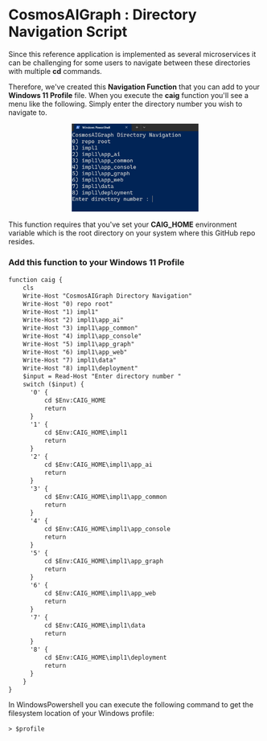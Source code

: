 # CosmosAIGraph : Directory Navigation Script

Since this reference application is implemented as several microservices
it can be challenging for some users to navigate between these
directories with multiple **cd** commands.

Therefore, we've created this **Navigation Function** that you can add
to your **Windows 11 Profile** file.  When you execute the **caig** function
you'll see a menu like the following.  Simply enter the directory number you wish
to navigate to.

<p align="center">
  <img src="img/powershell-nav-function.png" width="50%">
</p>

This function requires that you've set your **CAIG_HOME** environment variable
which is the root directory on your system where this GitHub repo resides.

### Add this function to your Windows 11 Profile

```
function caig {
    cls
    Write-Host "CosmosAIGraph Directory Navigation"
    Write-Host "0) repo root"
    Write-Host "1) impl1"
    Write-Host "2) impl1\app_ai"
    Write-Host "3) impl1\app_common"
    Write-Host "4) impl1\app_console"
    Write-Host "5) impl1\app_graph"
    Write-Host "6) impl1\app_web"
    Write-Host "7) impl1\data"
    Write-Host "8) impl1\deployment"
    $input = Read-Host "Enter directory number "
    switch ($input) {
      '0' {
          cd $Env:CAIG_HOME
          return
      }
      '1' {
          cd $Env:CAIG_HOME\impl1
          return
      }
      '2' {
          cd $Env:CAIG_HOME\impl1\app_ai
          return
      }
      '3' {
          cd $Env:CAIG_HOME\impl1\app_common
          return
      }
      '4' {
          cd $Env:CAIG_HOME\impl1\app_console
          return
      }
      '5' {
          cd $Env:CAIG_HOME\impl1\app_graph
          return
      }
      '6' {
          cd $Env:CAIG_HOME\impl1\app_web
          return
      }
      '7' {
          cd $Env:CAIG_HOME\impl1\data
          return
      }
      '8' {
          cd $Env:CAIG_HOME\impl1\deployment
          return
      }
    }
}
```


In WindowsPowershell you can execute the following command to
get the filesystem location of your Windows profile:

```
> $profile
```